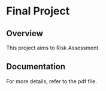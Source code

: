 # Final Project

## Overview

This project aims to Risk Assessment.

## Documentation

For more details, refer to the pdf file.
